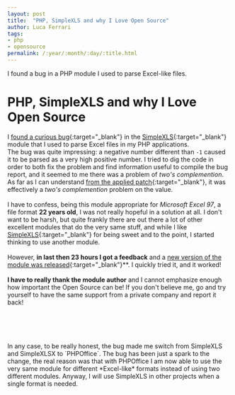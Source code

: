```yaml
---
layout: post
title:  "PHP, SimpleXLS and why I Love Open Source"
author: Luca Ferrari
tags:
- php
- opensource
permalink: /:year/:month/:day/:title.html
---
```

I found a bug in a PHP module I used to parse Excel-like files.

# PHP, SimpleXLS and why I Love Open Source

I [found a curious bug](https://github.com/shuchkin/simplexls/issues/3){:target="_blank"} in the [SimpleXLS](https://github.com/shuchkin/simplexls){:target="_blank"} module that I used to parse Excel files in my PHP applications.
<br/>
The bug was quite impressing: a negative number different than `-1` caused it to be parsed as a very high positive number. I tried to dig the code in order to both fix the problem and find information useful to compile the bug report, and it seemed to me there was a problem of *two's complemention*.
<br/>
As far as I can understand [from the applied patch](https://github.com/shuchkin/simplexls/blob/master/src/SimpleXLS.php#L421){:target="_blank"}, it was effectively a *two's complemention* problem on the value.
<br/>
<br/>
I have to confess, being this module appropriate for *Microsoft Excel 97*, a file format **22 years old**, I was not really hopeful in a solution at all. I don't want to be harsh, but quite frankly there are out there a lot of other excellent modules that do the very same stuff, and while I like [SimpleXLS](https://github.com/shuchkin/simplexls){:target="_blank"} for being sweet and to the point, I started thinking to use another module.
<br/>
<br/>
However, **in last then 23 hours I got a feedback** and a [new version of the module was released](https://github.com/shuchkin/simplexls/releases/tag/0.9.5){:target="_blank"}**. I quickly tried it, and it worked!
<br/>
<br/>
**I have to really thank the module author** and I cannot emphasize enough how important the Open Source can be! If you don't believe me, go and try yourself to have the same support from a private company and report it back!

<br/>
<br/>
<br/>
<br/>
In any case, to be really honest, the bug made me switch from SimpleXLS and SimpleXLSX to `PHPOffice`. The bug has been just a spark to the change, the real reason was that with PHPOffice I am now able to use the very same module for different *Excel-like* formats instead of using two different modules. Anyway, I will use SimpleXLS in other projects when a single format is needed.


